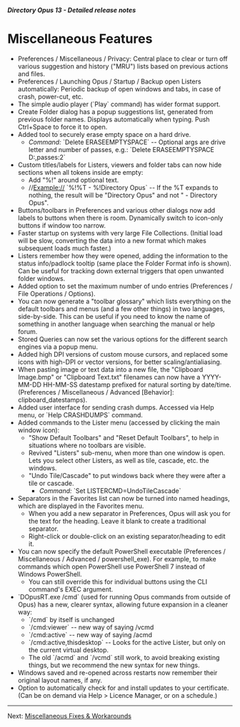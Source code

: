 ##### Directory Opus 13 - Detailed release notes

# Miscellaneous Features

- Preferences / Miscellaneous / Privacy: Central place to clear or turn off various suggestion and history ("MRU") lists based on previous actions and files.
- Preferences / Launching Opus / Startup / Backup open Listers automatically: Periodic backup of open windows and tabs, in case of crash, power-cut, etc.
- The simple audio player (\`Play\` command) has wider format support.
- Create Folder dialog has a popup suggestions list, generated from previous folder names. Displays automatically when typing. Push Ctrl+Space to force it to open.
- Added tool to securely erase empty space on a hard drive.
  - *Command:* \`Delete ERASEEMPTYSPACE\` -- Optional args are drive letter and number of passes, e.g.: \`Delete ERASEEMPTYSPACE D:,passes:2\`
- Custom titles/labels for Listers, viewers and folder tabs can now hide sections when all tokens inside are empty:
  - Add "%!" around optional text.
  - //<Example://> \`%!%T - %!Directory Opus\` -- If the %T expands to nothing, the result will be "Directory Opus" and not " - Directory Opus".
- Buttons/toolbars in Preferences and various other dialogs now add labels to buttons when there is room. Dynamically switch to icon-only buttons if window too narrow.
- Faster startup on systems with very large File Collections. (Initial load will be slow, converting the data into a new format which makes subsequent loads much faster.)
- Listers remember how they were opened, adding the information to the status info/padlock tooltip (same place the Folder Format info is shown). Can be useful for tracking down external triggers that open unwanted folder windows.
- Added option to set the maximum number of undo entries (Preferences / File Operations / Options).
- You can now generate a "toolbar glossary" which lists everything on the default toolbars and menus (and a few other things) in two languages, side-by-side. This can be useful if you need to know the name of something in another language when searching the manual or help forum.
- Stored Queries can now set the various options for the different search engines via a popup menu.
- Added high DPI versions of custom mouse cursors, and replaced some icons with high-DPI or vector versions, for better scaling/antialiasing.
- When pasting image or text data into a new file, the "Clipboard Image.bmp" or "Clipboard Text.txt" filenames can now have a YYYY-MM-DD HH-MM-SS datestamp prefixed for natural sorting by date/time. (Preferences / Miscellaneous / Advanced \[Behavior\]: clipboard_datestamps).
- Added user interface for sending crash dumps. Accessed via Help menu, or \`Help CRASHDUMPS\` command.
- Added commands to the Lister menu (accessed by clicking the main window icon):
  - "Show Default Toolbars" and "Reset Default Toolbars", to help in situations where no toolbars are visible.
  - Revived "Listers" sub-menu, when more than one window is open. Lets you select other Listers, as well as tile, cascade, etc. the windows.
  - "Undo Tile/Cascade" to put windows back where they were after a tile or cascade.
    - *Command:* \`Set LISTERCMD=UndoTileCascade\`
- Separators in the Favorites list can now be turned into named headings, which are displayed in the Favorites menu.
  - When you add a new separator in Preferences, Opus will ask you for the text for the heading. Leave it blank to create a traditional separator.
  - Right-click or double-click on an existing separator/heading to edit it.
- You can now specify the default PowerShell executable (Preferences / Miscellaneous / Advanced / powershell_exe). For example, to make commands which open PowerShell use PowerShell 7 instead of Windows PowerShell.
  - You can still override this for individual buttons using the CLI command's EXEC argument.
- \`DOpusRT.exe /cmd\` (used for running Opus commands from outside of Opus) has a new, clearer syntax, allowing future expansion in a cleaner way:
  - \`/cmd\` by itself is unchanged
  - \`/cmd:viewer\` -- new way of saying /vcmd
  - \`/cmd:active\` -- new way of saying /acmd
  - \`/cmd:active,thisdesktop\` -- Looks for the active Lister, but only on the current virtual desktop.
  - The old \`/acmd\` and \`/vcmd\` still work, to avoid breaking existing things, but we recommend the new syntax for new things.
- Windows saved and re-opened across restarts now remember their original layout names, if any.
- Option to automatically check for and install updates to your certificate. (Can be on demand via Help \> Licence Manager, or on a schedule.)

------------------------------------------------------------------------

Next: [Miscellaneous Fixes & Workarounds](/Manual/release_history/opus13_detailed/misc_fixes.md)
